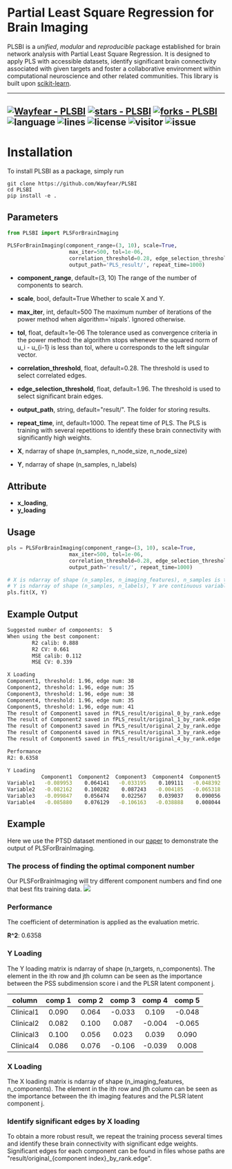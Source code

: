 # Partial Least Square Regression for Brain Imaging

PLSBI is a *unified*, *modular* and *reproducible* package established for brain network analysis with Partial Least Square Regression. It is designed to apply PLS with accessible datasets, identify significant brain connectivity associated with given targets and foster a collaborative environment within computational neuroscience and other related communities. This library is built upon [scikit-learn](https://scikit-learn.org/stable/).


---
[![Wayfear - PLSBI](https://img.shields.io/static/v1?label=Wayfear&message=PLSBI&color=blue&logo=github)](https://github.com/Wayfear/PLSBI "Go to GitHub repo")
[![stars - PLSBI](https://img.shields.io/github/stars/Wayfear/PLSBI?style=social)](https://github.com/Wayfear/PLSBI)
[![forks - PLSBI](https://img.shields.io/github/forks/Wayfear/PLSBI?style=social)](https://github.com/Wayfear/PLSBI)
![language](https://img.shields.io/github/languages/top/Wayfear/PLSBI?color=lightgrey)
![lines](https://img.shields.io/tokei/lines/github/Wayfear/PLSBI?color=red)
![license](https://img.shields.io/github/license/Wayfear/PLSBI)
![visitor](https://visitor-badge.glitch.me/badge?page_id=PLSBI)
![issue](https://img.shields.io/github/issues/Wayfear/PLSBI)
---

# Installation

To install PLSBI as a package, simply run
```shell
git clone https://github.com/Wayfear/PLSBI
cd PLSBI
pip install -e .
```


<!-- ## Dataset -->

<!-- ### Brain Imaging

The path of the imaging file is provided by the parameter "--imaging". The brain imaging file should be an RData file containing two variables, "FC" and "subjid". "FC" is a group of functional connectivities stored as a 3D matrix. The last dimension of the 3D matrix is the sample size. For example, in our dataset, the size of "FC" is (279, 279, 98). "subjid" is a list containing all subject's id in "FC". The sample size of the 3D matrix should be equal to the length of "subjid" and each id in the list corresponds with a functional connectivity in order.

### Clinical Labels

The path of the label file that should contain a column named "subjid" is provided by the parameter "--clinical_file". These columns used as the prediction labels are provided by the parameter "--columns". For example, "--columns ptsdss1_categorical ptsdss2_categorical ptsdss3_categorical" can be used for our dataset.

The label file should be a CSV file, splited by ",". After parsing the label file. These columns specified by the parameter "--columns" in the label file will be used to fit the PLS model. -->


## Parameters

```python
from PLSBI import PLSForBrainImaging

PLSForBrainImaging(component_range=(3, 10), scale=True, 
                    max_iter=500, tol=1e-06, 
                    correlation_threshold=0.28, edge_selection_threshold=1.96, 
                    output_path='PLS_result/', repeat_time=1000)
```

- **component_range**, default=(3, 10)
The range of the number of components to search.

- **scale**, bool, default=True
Whether to scale X and Y.

- **max_iter**, int, default=500
The maximum number of iterations of the power method when algorithm='nipals'. Ignored otherwise.

- **tol**, float, default=1e-06
The tolerance used as convergence criteria in the power method: the algorithm stops whenever the squared norm of u_i - u_{i-1} is less than tol, where u corresponds to the left singular vector.

- **correlation_threshold**, float, default=0.28. The threshold is used to select correlated edges.

- **edge_selection_threshold**, float, default=1.96. The threshold is used to select significant brain edges.

- **output_path**, string, default="result/". The folder for storing results.

- **repeat_time**, int, default=1000. The repeat time of PLS. The PLS is training with several repetitions to identify these brain connectivity with significantly high weights.


- **X**, ndarray of shape (n_samples, n_node_size, n_node_size)

- **Y**, ndarray of shape (n_samples, n_labels)

## Attribute

- **x_loading**, 
- **y_loading**


## Usage

```python
pls = PLSForBrainImaging(component_range=(3, 10), scale=True, 
                    max_iter=500, tol=1e-06, 
                    correlation_threshold=0.28, edge_selection_threshold=1.96, 
                    output_path='result/', repeat_time=1000)

# X is ndarray of shape (n_samples, n_imaging_features), n_samples is the sample size, 
# Y is ndarray of shape (n_samples, n_labels), Y are continuous variables
pls.fit(X, Y)
```


<!-- ```
usage: main.py [-h] [--output OUTPUT] [--imaging IMAGING]
               [--clinical_file CLINICAL_FILE] [--column COLUMN]
               [--correlation_threshold CORRELATION_THRESHOLD]

optional arguments:
  -h, --help            show this help message and exit
  --output OUTPUT       The folder for storing results
  --imaging IMAGING     The file contains imaging data, the format is RData
  --clinical_file CLINICAL_FILE
                        The file contains clinical variables, the format is
                        csv
  --columns COLUMNS     These columns used as the prediction labels
  --correlation_threshold CORRELATION_THRESHOLD
                        The threshold used to select correlated edges
``` -->

## Example Output

```bash
Suggested number of components:  5
When using the best component:
        R2 calib: 0.888
        R2 CV: 0.661
        MSE calib: 0.112
        MSE CV: 0.339

X Loading
Component1, threshold: 1.96, edge num: 38
Component2, threshold: 1.96, edge num: 35
Component3, threshold: 1.96, edge num: 38
Component4, threshold: 1.96, edge num: 35
Component5, threshold: 1.96, edge num: 41
The result of Component1 saved in fPLS_result/original_0_by_rank.edge
The result of Component2 saved in fPLS_result/original_1_by_rank.edge
The result of Component3 saved in fPLS_result/original_2_by_rank.edge
The result of Component4 saved in fPLS_result/original_3_by_rank.edge
The result of Component5 saved in fPLS_result/original_4_by_rank.edge

Performance 
R2: 0.6358

Y Loading
           Component1  Component2  Component3  Component4  Component5
Variable1   -0.089953    0.064141   -0.033195    0.109111   -0.048392
Variable2   -0.082162    0.100282    0.087243   -0.004185   -0.065318
Variable3   -0.099847    0.056474    0.022567    0.039037    0.090056
Variable4   -0.085880    0.076129   -0.106163   -0.038888    0.008044
```

## Example
Here we use the PTSD dataset mentioned in our [paper]() to demonstrate the output of PLSForBrainImaging.

### The process of finding the optimal component number
Our PLSForBrainImaging will try different component numbers and find one that best fits training data.
![](PLS_result/suggest_com_num.png)

### Performance
The coefficient of determination is applied as the evaluation metric.

**R^2**: 0.6358

### Y Loading

The Y loading matrix is ndarray of shape (n_targets, n_components). The element in the ith row and jth column can be seen as the importance between the PSS subdimension score i and the PLSR latent component j.

|  column   | comp 1 | comp 2 | comp 3 | comp 4 | comp 5 |
|:---------:|:------:|:------:|:------:|:------:|:------:|
| Clinical1 | 0.090  | 0.064  | -0.033 | 0.109  | -0.048 |
| Clinical2 | 0.082  | 0.100  | 0.087  | -0.004 | -0.065 |
| Clinical3 | 0.100  | 0.056  | 0.023  | 0.039  | 0.090  |
| Clinical4 | 0.086  | 0.076  | -0.106 | -0.039 | 0.008  |


### X Loading

The X loading matrix is ndarray of shape (n_imaging_features, n_components). The element in the ith row and jth column can be seen as the importance between the ith imaging features and the PLSR latent component j.


### Identify significant edges by X loading
To obtain a more robust result, we repeat the training process several times and identify these brain connectivity with significant edge weights. Significant edges for each component can be found in files whose paths are "result/original_{component index}_by_rank.edge". 

<!-- We visualize these top (edge_selection_threshold = 1.96) brain connectivity in different components.

![](result/original-concat-0.png)
![](result/original-concat-1.png)
![](result/original-concat-2.png)
![](result/original-concat-3.png)
![](result/original-concat-4.png) -->